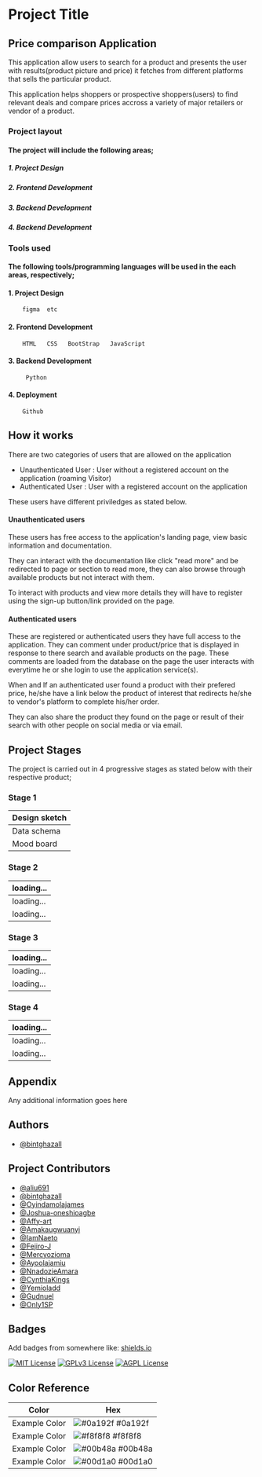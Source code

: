 
# Project Title

## Price comparison Application

This application allow users to search for a product and presents the user with results(product picture and price) it fetches from different platforms that sells the particular product.

This application helps shoppers or prospective shoppers(users) to find relevant deals and compare prices accross a variety of major retailers or vendor of a product.


### Project layout

#### The project will include the following areas;
#####  1. Project Design
#####  2. Frontend Development
#####  3. Backend Development
#####  4. Backend Development

### Tools used 

#### The following tools/programming languages will be used in the each areas, respectively;
####  1. Project Design
        figma  etc
####  2. Frontend Development
        HTML   CSS   BootStrap   JavaScript
####  3. Backend Development
         Python 
####  4. Deployment
        Github


## How it works

There are two categories of users that are allowed on the application

- Unauthenticated User : User without a registered account on the application (roaming Visitor) 
- Authenticated User : User with a registered account on the application

These users have different priviledges as stated below.

#### Unauthenticated users

These users has free access to the application's landing page, view basic information and documentation. 

They can interact with the documentation like click "read more" and be redirected to page or section to read more, they can also browse through available products but not interact with them. 

To interact with products and view more details they will have to register using the sign-up button/link provided on the page.

#### Authenticated users
These are registered or authenticated users they have full access to the application. They can comment under product/price that is displayed in response to there search and available products on the page. These comments are loaded from the database on the page the user interacts with everytime he or she login to use the application service(s).

When and If an authenticated user found a product with their prefered price, he/she have a link below the product of interest that redirects he/she to vendor's platform to complete his/her order.

They can also share the product they found on the page or result of their search with other people on social media or via email.






##  Project Stages

The project is carried out in 4 progressive stages as stated below with their respective product;

### Stage 1
| Design sketch | 
| :------------- |
| Data schema |
| Mood board |

### Stage 2
| loading...| 
| :------------- |
| loading...|
| loading...|

### Stage 3
| loading...| 
| :------------- |
| loading...|
| loading...|

### Stage 4
| loading...| 
| :------------- |
| loading...|
| loading...|


## Appendix

Any additional information goes here


## Authors

- [@bintghazall](https://www.github.com/bintghazall)

## Project Contributors 

- [@aliu691](https://www.github.com/aliu691)
- [@bintghazall](https://www.github.com/bintghazall)
- [@Oyindamolajames](https://www.github.com/Oyindamolajames)
- [@Joshua-oneshioagbe](https://www.github.com/Joshua-oneshioagbe)
- [@Affy-art](https://www.github.com/Affy-art)
- [@Amakaugwuanyi](https://www.github.com/Amakaugwuanyi)
- [@IamNaeto](https://www.github.com/IamNaeto)
- [@Fejiro-J](https://www.github.com/Fejiro-J)
- [@Mercyozioma](https://www.github.com/Mercyozioma)
- [@Ayoolajamiu](https://www.github.com/Ayoolajamiu)
- [@NnadozieAmara](https://www.github.com/NnadozieAmara)
- [@CynthiaKings](https://www.github.com/CynthiaKings)
- [@Yemioladd](https://www.github.com/Yemioladd)
- [@Gudnuel](https://www.github.com/Gudnuel)
- [@Only1SP](https://github.com/orgs/zuri-training/people/Only1SP)


## Badges

Add badges from somewhere like: [shields.io](https://shields.io/)

[![MIT License](https://img.shields.io/badge/License-MIT-green.svg)](https://choosealicense.com/licenses/mit/)
[![GPLv3 License](https://img.shields.io/badge/License-GPL%20v3-yellow.svg)](https://opensource.org/licenses/)
[![AGPL License](https://img.shields.io/badge/license-AGPL-blue.svg)](http://www.gnu.org/licenses/agpl-3.0)

## Color Reference

| Color             | Hex                                                                |
| ----------------- | ------------------------------------------------------------------ |
| Example Color | ![#0a192f](https://via.placeholder.com/10/0a192f?text=+) #0a192f |
| Example Color | ![#f8f8f8](https://via.placeholder.com/10/f8f8f8?text=+) #f8f8f8 |
| Example Color | ![#00b48a](https://via.placeholder.com/10/00b48a?text=+) #00b48a |
| Example Color | ![#00d1a0](https://via.placeholder.com/10/00b48a?text=+) #00d1a0 |

